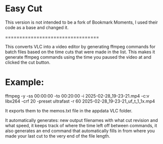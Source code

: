 # Easy Cut


This version is not intended to be a fork of Bookmark Moments, I used their code as a base and changed it.


=================================


This converts VLC into a video editor by generating ffmpeg commands for batch files based on the time cuts that were made in the list. This makes it generate ffmpeg commands using the time you paused the video at and clicked the cut button.


# Example:


ffmpeg -y -ss 00:00:00 -to 00:20:00 -i 2025-02-28_19-23-21.mp4 -c:v libx264 -crf 20 -preset ultrafast -r 60 2025-02-28_19-23-21_uf_t_1_1x.mp4


It exports them to the memos.txt file in the appdata VLC folder.


It automatically generates: new output filenames with what cut revision and what speed, it keeps track of where the time left off between commands, it also generates an end command that automatically fills in from where you made your last cut to the very end of the file length.



